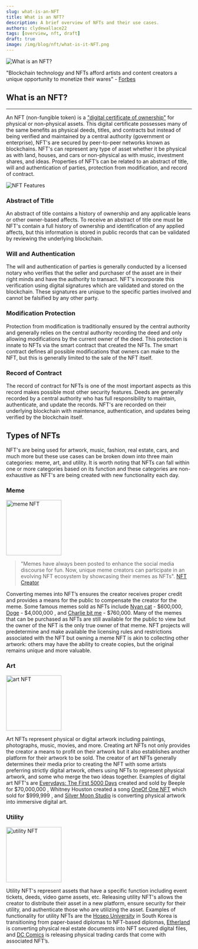 ```yaml
---
slug: what-is-an-NFT
title: What is an NFT?
description: A brief overview of NFTs and their use cases.
authors: clydewallace22
tags: [overview, nft, draft]
draft: true
image: /img/blog/nft/what-is-it-NFT.png
---
```

![What is an NFT?](/img/blog/nft/what-is-it-NFT.png)

"Blockchain technology and NFTs afford artists and content creators a unique opportunity to monetize their wares" - [Forbes](https://www.forbes.com/advisor/investing/nft-non-fungible-token/)

<!--truncate-->

## What is an NFT?

***

An NFT (non-fungible token) is a ["digital certificate of ownership"](https://www.bbc.com/news/technology-56371912) for physical or non-physical assets. This digital certificate possesses many of the same benefits as physical deeds, titles, and contracts but instead of being verified and maintained by a central authority (government or enterprise), NFT's are secured by peer-to-peer networks known as blockchains. NFT's can represent any type of asset whether it be physical as with land, houses, and cars or non-physical as with music, investment shares, and ideas. Properties of NFT’s can be related to an abstract of title, will and authentication of parties, protection from modification, and record of contract.

![NFT Features](/img/blog/nft/nft-features.png)

### Abstract of Title
An abstract of title contains a history of ownership and any applicable leans or other owner-based affects.
To receive an abstract of title one must be NFT's contain a full history of ownership and identification of any applied affects, but this information is stored in public records that can be validated by reviewing the underlying blockchain.

### Will and Authentication
The will and authentication of parties is generally conducted by a licensed notary who verifies that the seller and purchaser of the asset are in their right minds and have the authority to transact. NFT's incorporate this verification using digital signatures which are validated and stored on the blockchain. These signatures are unique to the specific parties involved and cannot be falsified by any other party.

### Modification Protection
Protection from modification is traditionally ensured by the central authority and generally relies on the central authority recording the deed and only allowing modifications by the current owner of the deed. This protection is innate to NFTs via the smart contract that created the NFTs. The smart contract defines all possible modifications that owners can make to the NFT, but this is generally limited to the sale of the NFT itself.

### Record of Contract
The record of contract for NFTs is one of the most important aspects as this record makes possible most other security features. Deeds are generally recorded by a central authority who has full responsibility to maintain, authenticate, and update the records. NFT's are recorded on their underlying blockchain with maintenance, authentication, and updates being verified by the blockchain itself.

## Types of NFTs

NFT's are being used for artwork, music, fashion, real estate, cars, and much more but these use cases can be broken down into three main categories: meme, art, and utility. It is worth noting that NFTs can fall within one or more categories based on its function and these categories are non-exhaustive as NFT's are being created with new functionality each day.

### Meme
<img src="/img/blog/nft/meme.png" alt="meme NFT" width="150" />

>"Memes have always been posted to enhance the social media discourse for fun. Now, unique meme creators can participate in an evolving NFT ecosystem by showcasing their memes as NFTs". [NFT Creator](https://nft-creator.co/nft/types-of-nfts/)


Converting memes into NFT’s ensures the creator receives proper credit and provides a means for the public to compensate the creator for the meme. Some famous memes sold as NFTs include [Nyan cat](https://www.businessinsider.com/ethereum-nft-meme-art-nyan-cat-sells-for-300-eth-2021-2) - $600,000, [Doge](https://www.nbcnews.com/pop-culture/pop-culture-news/iconic-doge-meme-nft-breaks-records-selling-roughly-4-million-n1270161) - $4,000,000 , and [Charlie bit me](https://www.bbc.com/news/newsbeat-57333990) - $760,000. Many of the memes that can be purchased as NFTs are still available for the public to view but the owner of the NFT is the only true owner of that meme. NFT projects will predetermine and make available the licensing rules and restrictions associated with the NFT but owning a meme NFT is akin to collecting other artwork: others may have the ability to create copies, but the original remains unique and more valuable.

### Art
<img src="/img/blog/nft/art.png" alt="art NFT" width="150" />

Art NFTs represent physical or digital artwork including paintings, photographs, music, movies, and more. Creating art NFTs not only provides the creator a means to profit on their artwork but it also establishes another platform for their artwork to be sold. The creator of art NFTs generally determines their media prior to creating the NFT with some artists preferring strictly digital artwork, others using NFTs to represent physical artwork, and some who merge the two ideas together. Examples of digital art NFT's are [Everydays: The First 5000 Days](https://onlineonly.christies.com/s/beeple-first-5000-days/beeple-b-1981-1/112924) created and sold by Beeple for $70,000,000 , Whitney Houston created a song [OneOf One NFT](https://www.rollingstone.com/music/music-news/whitney-houston-nft-collection-unreleased-song-demo-1258758/) which sold for $999,999 , and [Silver Moon Studio](https://silvermoon.studio/about) is converting physical artwork into immersive digital art.

### Utility
<img src="/img/blog/nft/utility.png" alt="utility NFT" width="150" />

Utility NFT's represent assets that have a specific function including event tickets, deeds, video game assets, etc. Releasing utility NFT's allows the creator to distribute their asset in a new platform, ensure security for their utility, and authenticate those who are utilizing the asset. Examples of functionality for utility NFTs are the [Hoseo University](https://finance.yahoo.com/news/south-korean-university-issue-nfts-032142269.html) in South Korea is transitioning from paper-based diplomas to NFT-based diplomas, [Etherland](https://etherland.world/about-the-worlds-metaverse/) is converting physical real estate documents into NFT secured digital files, and [DC Comics](https://www.dccomics.com/blog/2022/03/11/cartamundi-launches-dc-hybrid-physical-and-nft-trading-cards) is releasing physical trading cards that come with associated NFT’s.
